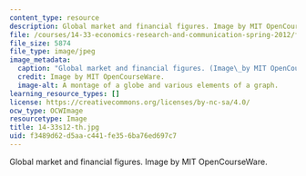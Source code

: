 ```yaml
---
content_type: resource
description: Global market and financial figures. Image by MIT OpenCourseWare.
file: /courses/14-33-economics-research-and-communication-spring-2012/f3489d62d5aac441fe356ba76ed697c7_14-33s12-th.jpg
file_size: 5874
file_type: image/jpeg
image_metadata:
  caption: "Global market and financial figures. (Image\_by MIT OpenCourseWare.)"
  credit: Image by MIT OpenCourseWare.
  image-alt: A montage of a globe and various elements of a graph.
learning_resource_types: []
license: https://creativecommons.org/licenses/by-nc-sa/4.0/
ocw_type: OCWImage
resourcetype: Image
title: 14-33s12-th.jpg
uid: f3489d62-d5aa-c441-fe35-6ba76ed697c7
---
```

Global market and financial figures. Image by MIT OpenCourseWare.